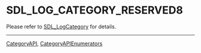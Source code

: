 # SDL_LOG_CATEGORY_RESERVED8

Please refer to [SDL_LogCategory](SDL_LogCategory) for details.

----
[CategoryAPI](CategoryAPI), [CategoryAPIEnumerators](CategoryAPIEnumerators)

